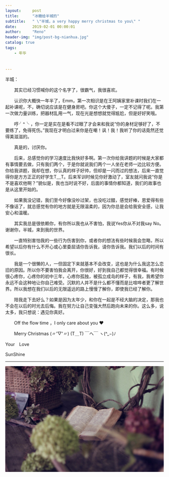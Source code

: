 ```yaml
---
layout:     post
title:      "冰糖给半城的"
subtitle:   " \"半城，a very happy merry christmas to you\" "
date:       2019-02-01 00:00:01
author:     "Reno"
header-img: "img/post-bg-nianhua.jpg"
catalog: true
tags:
    - 年华


---
```


半城：

　　其实已经习惯喊你的这个名字了，很霸气，我很喜欢。

　　认识你大概快一年半了，Emm，第一次相识是在王阿姨家里补课时我们在一起补课呢，不，确切说应该是在健身房吧。你这个大傻子，一定不记得了呢。我第一次做力量训练，把器材乱用一气，现在光是想想就觉得尴尬，但是好好笑哦。

　　哼╯^╰ ，你一定是实在是看不过眼了才会来和我说“你的身材足够好了，不要练了，免得死伤。”我现在才明白过来你是在嘲！讽！我！我听了你的话竟然还觉得美滋滋的。

　　真是的，讨厌你。

　　后来，总感觉你的学习速度比我快好多啊。第一次你给我讲题的时候是大家都有事情要去做，只有我们两个，于是你就说我们两个一人坐在老师一边比较方便。你给我讲题，我却在想，你认真的样子好帅，但却是一闪而过的想法，后来一直觉得你是方方正正的好学生T﹏T。后来军训时候见你好激动了，室友就问我说“你是不是喜欢他啊？”貌似是，我也当时说不好，后面的事情你都知道，我们的故事也是从这里开始的。

　　如果我没记错，我们至今好像没吵过架，也没吃过醋，感觉好棒，恩爱得有些不像话了，就总感觉有你的地方就是无限温柔的，因为你总是会给我安全感，让我安心和温暖。

　　其实我总是很依赖你，有你所以我也从不害怕，我说Yes你从不对我say No。谢谢你，半城，来到我的世界。

　　一直特别害怕我的一些行为伤害到你，或者你的想法有些时候我会忽略，所以希望以后你有什么不开心或心里委屈请你告诉我，请你告诉我。我们以后的时间有很长。

　　我是一个很懒的人，一但固定下来就基本不会改变，这也是为什么我这怎么恋旧的原因。所以你不要害怕我会离开，你很好，好到我自己都觉得很幸福。有时候很心疼你，心疼你的初中三年，心疼你孤独，被孤立成岛的样子，有我，我希望你永远不会这种地让你自己难受。沉默的人并不是什么都不懂而是比喧哗者更了解世界。所以我想在我们以后的无限遥远的路上慢慢了解你，即使我已经了解你。

　　陪我走下去好么？如果是因为太年少，和你在一起是不经大脑的决定，那我也不会在以后的时光去后悔。我在努力让自己变强大然后跑向未来的你。这么多，说太多，我只想说：遇见你真好。

　　Off the flow time ，I only care about you ❤

　　Merry Christmas (〃'▽'〃)  (T＿T)  ￣へ￣  ヽ(^_−)ﾉ

Your　Love

SunShine

---

![](https://raw.githubusercontent.com/LSKLee1/LSKLee1.github.io/master/img/post-pic/post-nianhua-christmas.jpg)









